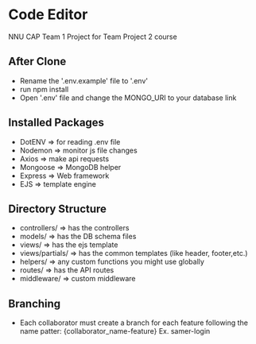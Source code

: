 # Code Editor
NNU CAP Team 1 Project for Team Project 2 course


## After Clone
- Rename the '.env.example' file to '.env'
- run npm install
- Open '.env' file and change the MONGO_URI to your database link


## Installed Packages
- DotENV => for reading .env file
- Nodemon => monitor js file changes
- Axios => make api requests
- Mongoose => MongoDB helper
- Express => Web framework
- EJS => template engine

## Directory Structure
- controllers/ => has the controllers
- models/ => has the DB schema files
- views/ => has the ejs template
- views/partials/ => has the common templates (like header, footer,etc.)
- helpers/ => any custom functions you might use globally
- routes/ => has the API routes
- middleware/ => custom middleware

## Branching
- Each collaborator must create a branch for each feature following the name patter: {collaborator_name-feature}
Ex. samer-login
